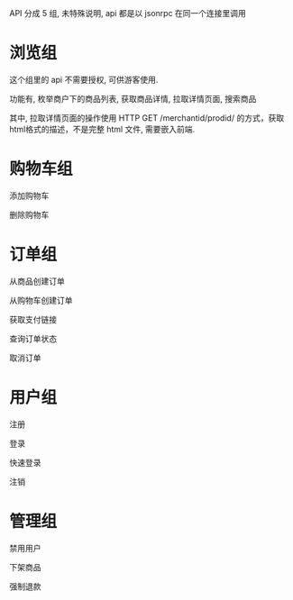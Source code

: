 
API 分成 5 组, 未特殊说明, api 都是以 jsonrpc 在同一个连接里调用

# 浏览组

这个组里的 api 不需要授权, 可供游客使用.

功能有, 枚举商户下的商品列表, 获取商品详情, 拉取详情页面, 搜索商品

其中, 拉取详情页面的操作使用 HTTP GET /merchantid/prodid/ 的方式，获取html格式的描述，不是完整 html 文件, 需要嵌入前端.


# 购物车组

添加购物车

删除购物车


# 订单组

从商品创建订单

从购物车创建订单

获取支付链接

查询订单状态

取消订单

# 用户组

注册

登录

快速登录

注销


# 管理组

禁用用户

下架商品

强制退款


